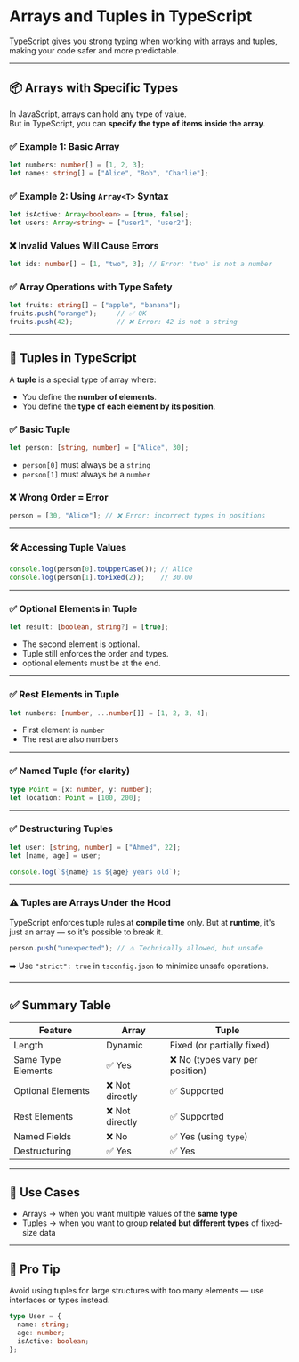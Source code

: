 
# Arrays and Tuples in TypeScript

TypeScript gives you strong typing when working with arrays and tuples, making your code safer and more predictable.

---

## 📦 Arrays with Specific Types

In JavaScript, arrays can hold any type of value.  
But in TypeScript, you can **specify the type of items inside the array**.

### ✅ Example 1: Basic Array

```ts
let numbers: number[] = [1, 2, 3];
let names: string[] = ["Alice", "Bob", "Charlie"];
```

### ✅ Example 2: Using `Array<T>` Syntax

```ts
let isActive: Array<boolean> = [true, false];
let users: Array<string> = ["user1", "user2"];
```

### ❌ Invalid Values Will Cause Errors

```ts
let ids: number[] = [1, "two", 3]; // Error: "two" is not a number
```

### ✅ Array Operations with Type Safety

```ts
let fruits: string[] = ["apple", "banana"];
fruits.push("orange");     // ✅ OK
fruits.push(42);           // ❌ Error: 42 is not a string
```

---

## 📌 Tuples in TypeScript 

A **tuple** is a special type of array where:
- You define the **number of elements**.
- You define the **type of each element by its position**.

### ✅ Basic Tuple

```ts
let person: [string, number] = ["Alice", 30];
```

- `person[0]` must always be a `string`
- `person[1]` must always be a `number`

### ❌ Wrong Order = Error

```ts
person = [30, "Alice"]; // ❌ Error: incorrect types in positions
```

---

### 🛠 Accessing Tuple Values

```ts
console.log(person[0].toUpperCase()); // Alice
console.log(person[1].toFixed(2));    // 30.00
```

---

### ✅ Optional Elements in Tuple

```ts
let result: [boolean, string?] = [true];
```

- The second element is optional.
- Tuple still enforces the order and types.
- optional elements must be at the end.
---

### ✅ Rest Elements in Tuple

```ts
let numbers: [number, ...number[]] = [1, 2, 3, 4];
```

- First element is `number`
- The rest are also numbers

---

### ✅ Named Tuple (for clarity)

```ts
type Point = [x: number, y: number];
let location: Point = [100, 200];
```

---

### ✅ Destructuring Tuples

```ts
let user: [string, number] = ["Ahmed", 22];
let [name, age] = user;

console.log(`${name} is ${age} years old`);
```

---

### ⚠️ Tuples are Arrays Under the Hood

TypeScript enforces tuple rules at **compile time** only.
But at **runtime**, it's just an array — so it's possible to break it.

```ts
person.push("unexpected"); // ⚠️ Technically allowed, but unsafe
```

➡️ Use `"strict": true` in `tsconfig.json` to minimize unsafe operations.

---

## ✅ Summary Table

| Feature               | Array                  | Tuple                        |
|-----------------------|------------------------|-------------------------------|
| Length                | Dynamic                | Fixed (or partially fixed)   |
| Same Type Elements    | ✅ Yes                 | ❌ No (types vary per position) |
| Optional Elements     | ❌ Not directly         | ✅ Supported                  |
| Rest Elements         | ❌ Not directly         | ✅ Supported                  |
| Named Fields          | ❌ No                   | ✅ Yes (using `type`)         |
| Destructuring         | ✅ Yes                 | ✅ Yes                        |

---

## 👏 Use Cases

- Arrays → when you want multiple values of the **same type**
- Tuples → when you want to group **related but different types** of fixed-size data

---

## 🧠 Pro Tip

Avoid using tuples for large structures with too many elements — use interfaces or types instead.

```ts
type User = {
  name: string;
  age: number;
  isActive: boolean;
};
```

